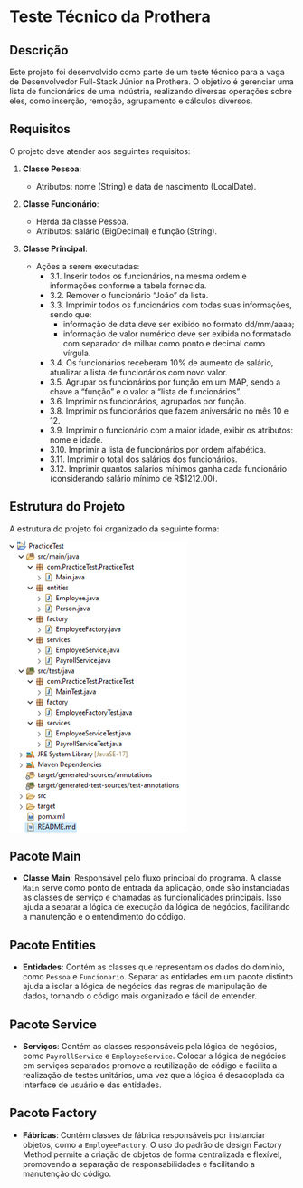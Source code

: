 # Teste Técnico da Prothera

## Descrição

Este projeto foi desenvolvido como parte de um teste técnico para a vaga de Desenvolvedor Full-Stack Júnior na Prothera. O objetivo é gerenciar uma lista de funcionários de uma indústria, realizando diversas operações sobre eles, como inserção, remoção, agrupamento e cálculos diversos.

## Requisitos

O projeto deve atender aos seguintes requisitos:

1. **Classe Pessoa**: 
    - Atributos: nome (String) e data de nascimento (LocalDate).

2. **Classe Funcionário**:
    - Herda da classe Pessoa.
    - Atributos: salário (BigDecimal) e função (String).

3. **Classe Principal**:
    - Ações a serem executadas:
        - 3.1. Inserir todos os funcionários, na mesma ordem e informações conforme a tabela fornecida.
        - 3.2. Remover o funcionário “João” da lista.
        - 3.3. Imprimir todos os funcionários com todas suas informações, sendo que:
           - informação de data deve ser exibido no formato dd/mm/aaaa;
           - informação de valor numérico deve ser exibida no formatado com separador de milhar como ponto e decimal como vírgula.
        - 3.4. Os funcionários receberam 10% de aumento de salário, atualizar a lista de funcionários com novo valor.
        - 3.5. Agrupar os funcionários por função em um MAP, sendo a chave a “função” e o valor a “lista de funcionários”.
        - 3.6. Imprimir os funcionários, agrupados por função.
        - 3.8. Imprimir os funcionários que fazem aniversário no mês 10 e 12.
        - 3.9. Imprimir o funcionário com a maior idade, exibir os atributos: nome e idade.
        - 3.10. Imprimir a lista de funcionários por ordem alfabética.
        - 3.11. Imprimir o total dos salários dos funcionários.
        - 3.12. Imprimir quantos salários mínimos ganha cada funcionário (considerando salário mínimo de R$1212.00).

## Estrutura do Projeto

A estrutura do projeto foi organizado da seguinte forma:

<img align="center" src="./Estrutura projeto.png" width="314px" height="514px"/>

## Pacote Main 

- **Classe Main**: Responsável pelo fluxo principal do programa. A classe `Main` serve como ponto de entrada da aplicação, onde são instanciadas as classes de serviço e chamadas as funcionalidades principais. Isso ajuda a separar a lógica de execução da lógica de negócios, facilitando a manutenção e o entendimento do código.

## Pacote Entities

- **Entidades**: Contém as classes que representam os dados do domínio, como `Pessoa` e `Funcionario`. Separar as entidades em um pacote distinto ajuda a isolar a lógica de negócios das regras de manipulação de dados, tornando o código mais organizado e fácil de entender.

## Pacote Service

- **Serviços**: Contém as classes responsáveis pela lógica de negócios, como `PayrollService` e `EmployeeService`. Colocar a lógica de negócios em serviços separados promove a reutilização de código e facilita a realização de testes unitários, uma vez que a lógica é desacoplada da interface de usuário e das entidades.

## Pacote Factory

- **Fábricas**: Contém classes de fábrica responsáveis por instanciar objetos, como a `EmployeeFactory`. O uso do padrão de design Factory Method permite a criação de objetos de forma centralizada e flexível, promovendo a separação de responsabilidades e facilitando a manutenção do código.
